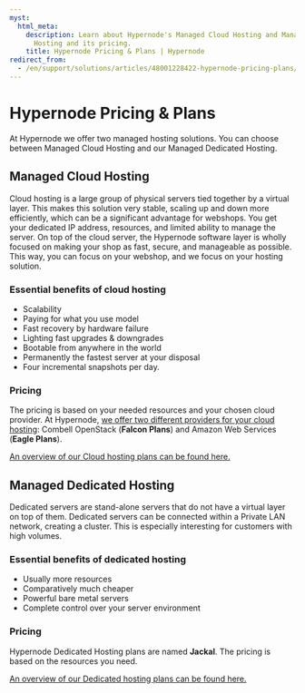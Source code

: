 ```yaml
---
myst:
  html_meta:
    description: Learn about Hypernode's Managed Cloud Hosting and Managed Dedicated
      Hosting and its pricing.
    title: Hypernode Pricing & Plans | Hypernode
redirect_from:
  - /en/support/solutions/articles/48001228422-hypernode-pricing-plans/
---
```


<!-- source: https://support.hypernode.com/en/support/solutions/articles/48001228422-hypernode-pricing-plans/ -->

# Hypernode Pricing & Plans

At Hypernode we offer two managed hosting solutions. You can choose between Managed Cloud Hosting and our Managed Dedicated Hosting.

## Managed Cloud Hosting

Cloud hosting is a large group of physical servers tied together by a virtual layer. This makes this solution very stable, scaling up and down more efficiently, which can be a significant advantage for webshops. You get your dedicated IP address, resources, and limited ability to manage the server. On top of the cloud server, the Hypernode software layer is wholly focused on making your shop as fast, secure, and manageable as possible. This way, you can focus on your webshop, and we focus on your hosting solution.

### Essential benefits of cloud hosting

- Scalability
- Paying for what you use model
- Fast recovery by hardware failure
- Lighting fast upgrades & downgrades
- Bootable from anywhere in the world
- Permanently the fastest server at your disposal
- Four incremental snapshots per day.

### Pricing

The pricing is based on your needed resources and your chosen cloud provider. At Hypernode, [we offer two different providers for your cloud hosting](which-cloud-providers-do-we-use.md): Combell OpenStack (**Falcon Plans**) and Amazon Web Services (**Eagle Plans**).

[An overview of our Cloud hosting plans can be found here.](https://www.hypernode.com/en/cloud-hosting/#plans)

## Managed Dedicated Hosting

Dedicated servers are stand-alone servers that do not have a virtual layer on top of them. Dedicated servers can be connected within a Private LAN network, creating a cluster. This is especially interesting for customers with high volumes.

### Essential benefits of dedicated hosting

- Usually more resources
- Comparatively much cheaper
- Powerful bare metal servers
- Complete control over your server environment

### Pricing

Hypernode Dedicated Hosting plans are named **Jackal**. The pricing is based on the resources you need.

[An overview of our Dedicated hosting plans can be found here.](https://www.hypernode.com/en/dedicated-hosting/#pricing-table)
